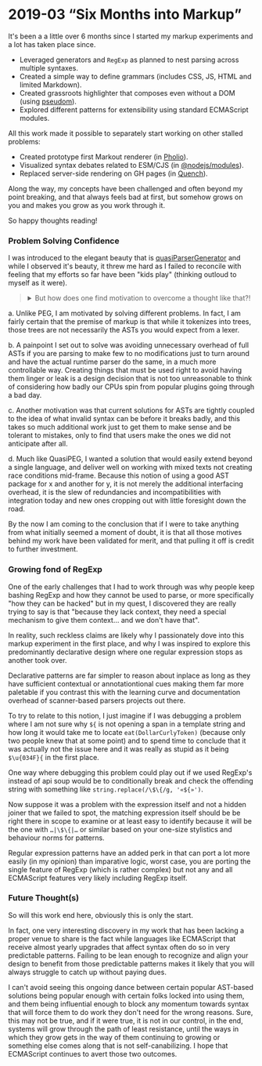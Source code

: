 ﻿# 2019-03 <q>Six Months into Markup</q>

It's been a a little over 6 months since I started my markup experiments and a lot has taken place since.

- Leveraged generators and `RegExp` as planned to nest parsing across multiple syntaxes.
- Created a simple way to define grammars (includes CSS, JS, HTML and limited Markdown).
- Created grassroots highlighter that composes even without a DOM (using [pseudom](https://www.npmjs.com/package/pseudom)).
- Explored different patterns for extensibility using standard ECMAScript modules.

All this work made it possible to separately start working on other stalled problems:

- Created prototype first Markout renderer (in [Pholio](https://smotaal.io/pholio)).
- Visualized syntax debates related to ESM/CJS (in [@nodejs/modules](https://github.com/nodejs/modules)).
- Replaced server-side rendering on GH pages (in [Quench](https://smotaal.io/quench)).

Along the way, my concepts have been challenged and often beyond my point breaking, and that always feels bad at first, but somehow grows on you and makes you grow as you work through it.

So happy thoughts reading!

### Problem Solving Confidence

I was introduced to the elegant beauty that is [quasiParserGenerator](https://github.com/erights/quasiParserGenerator) and while I observed it's beauty, it threw me hard as I failed to reconcile with feeling that my efforts so far have been "kids play" (thinking outloud to myself as it were).

<blockquote><details>

<summary>But how does one find motivation to overcome a thought like that?!</summary>

What do you do when faced with a similar challenge where you are deadlocked with what seems to be a very rational conclusion that your solution has lost any luster it had for being one of true merit that one day it will actually be useful for others to justify duplicating efforts already made in ways you could only ever aspire to one day?

Maybe you should simply ask the author of that code directly, not how they can fix your solution for you, but how they would have worked through in order to for them to have gotten that far ahead.

Asking directly works on two levels, the answer may be deeply enlighting when the other person can easily relate to your frustrations, and more suprising to my discovery was that waiting for an answer sets you in a completely new paradigm in your own quest for an answer anyway. As you are waiting for the answer will force your mind needed to dwell on reasons why it takes time.

You start by worrying about if this seen as merely your own lack of social decorum. And if so, then likely it means that the wrong person was on the other end of this question to begin with. Getting to that realization is not easy and can be tricky, and you may never really believe it enough to over come your own doubts, and that is understandable. But is it not at least more believable than say, silence is geek for "when I have time to figure out how to handle this confusing or awkward thing in my chat… I'll deal with it!"

So, simply asking alone shifts the calculus on working through unrelenting doubts. I venture that it does that because it repurposes mental processes often left excluded from introverted problem-solving because it normally deals with social interactions… etc.

As you wonder, you will empathize, and you will likely consider things beyond what you would have imagined otherwise.

</details>
</blockquote>

a. Unlike PEG, I am motivated by solving different problems. In fact, I am fairly certain that the premise of markup is that while it tokenizes into trees, those trees are not necessarily the ASTs you would expect from a lexer.

b. A painpoint I set out to solve was avoiding unnecessary overhead of full ASTs if you are parsing to make few to no modifications just to turn around and have the actual runtime parser do the same, in a much more controllable way. Creating things that must be used right to avoid having them linger or leak is a design decision that is not too unreasonable to think of considering how badly our CPUs spin from popular plugins going through a bad day.

c. Another motivation was that current solutions for ASTs are tightly coupled to the idea of what invalid syntax can be before it breaks badly, and this  takes so much additional work just to get them to make sense and be tolerant to mistakes, only to find that users make the ones we did not anticipate after all.

d. Much like QuasiPEG, I wanted a solution that would easily extend beyond a single language, and deliver well on working with mixed texts not creating race conditions mid-frame. Because this notion of using a good AST package for x and another for y, it is not merely the additional interfacing overhead, it is the slew of redundancies and incompatibilities with integration today and new ones cropping out with little foresight down the road.

By the now I am coming to the conclusion that if I were to take anything from what initially seemed a moment of doubt, it is that all those motives behind my work have been validated for merit, and that pulling it off is credit to further investment.

### Growing fond of RegExp

One of the early challenges that I had to work through was why people keep bashing RegExp and how they cannot be used to parse, or more specifically "how they can be hacked" but in my quest, I discovered they are really trying to say is that "because they lack context, they need a special mechanism to give them context… and we don't have that".

In reality, such reckless claims are likely why I passionately dove into this markup experiment in the first place, and why I was inspired to explore this predominantly declarative design where one regular expression stops as another took over.

Declarative patterns are far simpler to reason about inplace as long as they have sufficient contextual or annotationtional cues making them far more paletable if you contrast this with the learning curve and documentation overhead of scanner-based parsers projects out there.

To try to relate to this notion, I just imagine if I was debugging a problem where I am not sure why `$͏{` is not opening a span in a template string and how long it would take me to locate `eat(DollarCurlyToken)` (because only two people knew that at some point) and to spend time to conclude that it was actually not the issue here and it was really as stupid as it being `$\u{034F}{` in the first place.

One way where debugging this problem could play out if we used RegExp's instead of api soup would be to conditionally break and check the offending string with something like `string.replace(/\$\{/g, '«${»')`.

Now suppose it was a problem with the expression itself and not a hidden joiner that we failed to spot, the matching expression itself should be be right there in scope to examine or at least easy to identify because it will be the one with `…|\$\{|…` or similar based on your one-size stylistics and behaviour norms for patterns.

Regular expression patterns have an added perk in that can port a lot more easily (in my opinion) than imparative logic, worst case, you are porting the single feature of RegExp (which is rather complex) but not any and all ECMAScript features very likely including RegExp itself.

### Future Thought(s)

So will this work end here, obviously this is only the start.

In fact, one very interesting discovery in my work that has been lacking a proper venue to share is the fact while languages like ECMAScript that receive almost yearly upgrades that affect syntax often do so in very predictable patterns. Failing to be lean enough to recognize and align your design to benefit from those predictable patterns makes it likely that you will always struggle to catch up without paying dues.

I can't avoid seeing this ongoing dance between certain popular AST-based solutions being popular enough with certain folks locked into using them, and them being influential enough to block any momentum towards syntax that will force them to do work they don't need for the wrong reasons. Sure, this may not be true, and if it were true, it is not in our control, in the end, systems will grow through the path of least resistance, until the ways in which they grow gets in the way of them continuing to growing or something else comes along that is not self-canabilizing. I hope that ECMAScript continues to avert those two outcomes.

